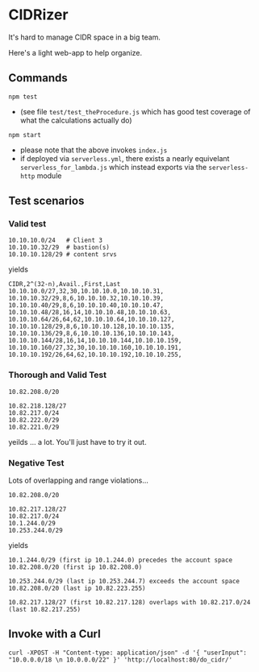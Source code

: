 # CIDRizer

It's hard to manage CIDR space in a big team.

Here's a light web-app to help organize.

## Commands

`npm test`

- (see file `test/test_theProcedure.js` which has good test coverage of what the calculations actually do)

`npm start`

- please note that the above invokes `index.js`
- if deployed via `serverless.yml`, there exists a nearly equivelant `serverless_for_lambda.js` which instead exports via the `serverless-http` module

## Test scenarios

### Valid test

```
10.10.10.0/24   # Client 3
10.10.10.32/29  # bastion(s)
10.10.10.128/29 # content srvs
```

yields

```
CIDR,2^(32-n),Avail.,First,Last
10.10.10.0/27,32,30,10.10.10.0,10.10.10.31,
10.10.10.32/29,8,6,10.10.10.32,10.10.10.39,
10.10.10.40/29,8,6,10.10.10.40,10.10.10.47,
10.10.10.48/28,16,14,10.10.10.48,10.10.10.63,
10.10.10.64/26,64,62,10.10.10.64,10.10.10.127,
10.10.10.128/29,8,6,10.10.10.128,10.10.10.135,
10.10.10.136/29,8,6,10.10.10.136,10.10.10.143,
10.10.10.144/28,16,14,10.10.10.144,10.10.10.159,
10.10.10.160/27,32,30,10.10.10.160,10.10.10.191,
10.10.10.192/26,64,62,10.10.10.192,10.10.10.255,
```

### Thorough and Valid Test

```
10.82.208.0/20

10.82.218.128/27
10.82.217.0/24
10.82.222.0/29
10.82.221.0/29
```

yeilds ... a lot.  You'll just have to try it out.


### Negative Test

Lots of overlapping and range violations...

```
10.82.208.0/20

10.82.217.128/27
10.82.217.0/24
10.1.244.0/29
10.253.244.0/29
```

yields

```
10.1.244.0/29 (first ip 10.1.244.0) precedes the account space 10.82.208.0/20 (first ip 10.82.208.0)

10.253.244.0/29 (last ip 10.253.244.7) exceeds the account space 10.82.208.0/20 (last ip 10.82.223.255)

10.82.217.128/27 (first 10.82.217.128) overlaps with 10.82.217.0/24 (last 10.82.217.255)
```

## Invoke with a Curl

`curl -XPOST -H "Content-type: application/json" -d '{ "userInput": "10.0.0.0/18 \n 10.0.0.0/22" }' 'http://localhost:80/do_cidr/'`
